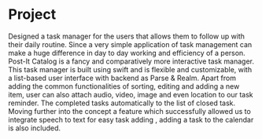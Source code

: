 # Project

Designed a task manager for the users that allows them to follow up with their daily routine. Since a very simple application of task management can make a huge difference in day to day working and efficiency of a person.
Post-It Catalog is a fancy and comparatively more interactive task manager.
This task manager is built using swift and is flexible and customizable, with a list-based user interface with backend as Parse & Realm.
Apart from adding the common functionalities of sorting, editing and adding a new item, user can also attach audio, video, image and even location to our task reminder.
The completed tasks automatically to the list of closed task. Moving further into the concept a feature which successfully allowed us to integrate speech to text for easy task adding , adding a task to the calendar is also included.
